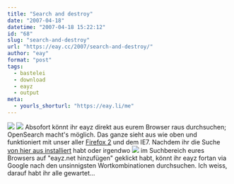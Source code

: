 ```yaml
---
title: "Search and destroy"
date: "2007-04-18"
datetime: "2007-04-18 15:22:12"
id: "68"
slug: "search-and-destroy"
url: "https://eay.cc/2007/search-and-destroy/"
author: "eay"
format: "post"
tags:
  - bastelei
  - download
  - eayz
  - output
meta:
  - yourls_shorturl: "https://eay.li/me"
---
```


![](/uploads/2007/searchplugin.gif) ![](/uploads/2007/searchplugin_ie.gif) Absofort könnt ihr eayz direkt aus eurem Browser raus durchsuchen; OpenSearch macht's möglich. Das ganze sieht aus wie oben und funktioniert mit unser aller [Firefox 2](http://www.mozilla.com/) und dem IE7. Nachdem ihr die Suche [von hier aus installiert](http://mycroft.mozdev.org/download.html?name=eayz) habt oder irgendwo ![](/uploads/2007/searchplugin_install.gif) im Suchbereich eures Browsers auf "eayz.net hinzufügen" geklickt habt, könnt ihr eayz fortan via Google nach den unsinnigsten Wortkombinationen durchsuchen. Ich weiss, darauf habt ihr alle gewartet...
